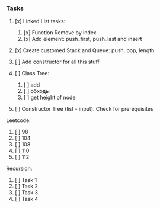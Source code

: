 ### Tasks 
1. [x] Linked List tasks:
   1. [x] Function Remove by index
   2. [x] Add element: push_first, push_last and insert
   
2. [x] Create customed Stack and Queue: push, pop, length
3. [ ] Add constructor for all this stuff
4. [ ] Class Tree:
   1. [ ] add
   2. [ ] обходы
   3. [ ] get height of node
5. [ ] Constructor Tree (list - input). Check for prerequisites

Leetcode:
1. [ ] 98
2. [ ] 104
3. [ ] 108
4. [ ] 110
5. [ ] 112

Recursion:
1. [ ] Task 1
2. [ ] Task 2
3. [ ] Task 3
4. [ ] Task 4